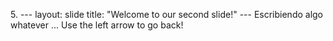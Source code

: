 5\. ---
    layout: slide
    title: "Welcome to our second slide!"
    ---
    Escribiendo algo whatever ...
    Use the left arrow to go back!
